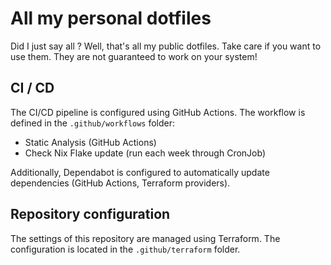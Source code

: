 # All my personal dotfiles

Did I just say all ? Well, that's all my public dotfiles. Take care if you want to use them. They are not guaranteed to work on your system!

## CI / CD

The CI/CD pipeline is configured using GitHub Actions. The workflow is defined in the `.github/workflows` folder:

- Static Analysis (GitHub Actions)
- Check Nix Flake update (run each week through CronJob)

Additionally, Dependabot is configured to automatically update dependencies (GitHub Actions, Terraform providers).

## Repository configuration

The settings of this repository are managed using Terraform. The configuration is located in the `.github/terraform` folder.
